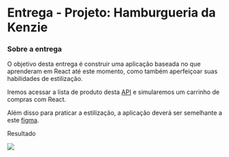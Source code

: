 <h1>Entrega - Projeto: Hamburgueria da Kenzie</n1>

<h3>Sobre a entrega</h3>
O objetivo desta entrega é construir uma aplicação baseada no que aprenderam em React até este momento, como também aperfeiçoar suas habilidades de estilização.

Iremos acessar a lista de produto desta <a href="https://hamburgueria-kenzie-json-serve.herokuapp.com/products">API</a> e simularemos um carrinho de compras com React.

Além disso para praticar a estilização, a aplicação deverá ser semelhante a este <a href="https://www.figma.com/file/Nx4WZEFXnHzeFsxRaw8y18/1B07---Entrega---Hamburgueria-da-Kenzie?node-id=0%3A1">figma</a>.

Resultado

<img src="https://media.graphassets.com/3VAFZp4ATGiOCluOZdlr"/>

